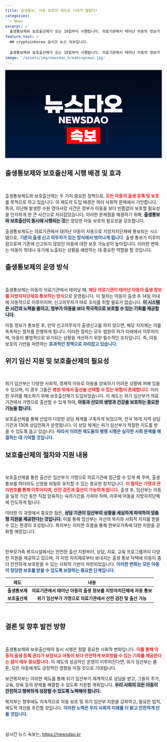 ```yaml
---
title: 출생통보, 아동 보호의 새로운 시대가 열렸다!
categories:
  - News
excerpt: >
  출생통보제와 보호출산제가 오는 19일부터 시행됩니다. 의료기관에서 태어난 아동의 정보가 자동으로 지자체에 통보되어 보호받고, 위기 임산부는 가명으로 안전하게 출산할 수 있게 됩니다. 모든 아동이 안전한 울타리 속에서 성장할 수 있는 새로운 시작이 기대됩니다!
feature_text: >
  ## cryptoinkorea 실시간 뉴스 속보입니다.

  출생통보제와 보호출산제가 오는 19일부터 시행됩니다. 의료기관에서 태어난 아동의 정보가 자동으로 지자체에 통보되어 보호받고, 위기 임산부는 가명으로 안전하게 출산할 수 있게 됩니다. 모든 아동이 안전한 울타리 속에서 성장할 수 있는 새로운 시작이 기대됩니다!
image: '/assets/img/newsdao_breakingnews.jpg'
---
```


<p><img src="/assets/img/newsdao_breakingnews.jpg" alt="cryptoinkorea 속보" /></p>

<h2 data-ke-size="size26">출생통보제와 보호출산제 시행 배경 및 효과</h2>

<p data-ke-size="size16">&nbsp;</p>

<p>출생통보제도와 보호출산제는 두 가지 중요한 정책으로, <b><span style="color: #ee2323;">모든 아동의 출생 등록 및 보호</span></b>를 목적으로 하고 있습니다. 이 제도의 도입 배경은 여러 사회적 문제에서 기인합니다. 특히, 지난해 발생한 수원 영아사망 사건은 정부가 아동을 보다 빈틈없이 보호할 필요성을 인지하게 한 큰 사건으로 자리잡았습니다. 이러한 문제점을 해결하기 위해, <b><span style="background-color: #21538527;">출생통보와 보호출산이 동시에 시행되는 것</span></b>은 정당한 아동 보호의 필요성을 강조합니다. </p>

<p>출생통보제도는 의료기관에서 태어난 아동이 자동으로 지방자치단체에 통보되는 시스템으로, <b><span style="color: #1a5490;">기존의 출생 신고 의무자가 있는 방식에서 벗어나게 됩니다.</span></b> 출생 통보가 이루어짐으로써 기존에 신고되지 않았던 아동에 대한 보호 가능성이 높아집니다. 이러한 변화는 아동이 학대나 유기에 노출되는 상황을 예방하는 데 중요한 역할을 할 것입니다.</p>

<h2 data-ke-size="size26">출생통보제의 운영 방식</h2>

<p data-ke-size="size16">&nbsp;</p>

<p>출생통보제는 아동이 의료기관에서 태어날 때, <b><span style="color: #ee2323;">해당 의료기관이 태어난 아동의 출생 정보를 지방자치단체로 통보하는 방식</span></b>으로 운영됩니다. 이 절차는 아동이 출생 후 14일 이내에 자동적으로 이루어지며, 신고의무자가 따로 조치를 취할 필요가 없습니다. <b><span style="background-color: #21538527;">이 시스템은 시간과 노력을 줄이고, 정부가 아동을 보다 적극적으로 보호할 수 있는 기회를 제공합니다.</span></b> </p>

<p>아동 정보가 통보된 후, 만약 신고의무자가 출생신고를 하지 않으면, 해당 지자체는 이를 독촉하는 절차를 진행하게 됩니다. 이러한 절차는 모두 법원의 허가 아래에서 이루어지며, 아동이 불법적으로 유기되는 상황을 개선하기 위한 필수적인 조치입니다. 즉, 아동 보호의 기반을 마련하는 <b><span style="color: #1a5490;">효과적인 정책으로 자리잡고 있습니다.</span></b></p>

<h2 data-ke-size="size26">위기 임신 지원 및 보호출산제의 필요성</h2>

<p data-ke-size="size16">&nbsp;</p>

<p>위기 임산부는 다양한 사회적, 경제적 이유로 아동을 양육하기 어려운 상황에 처해 있을 수 있으며, 이 경우 그들은 <b><span style="color: #ee2323;">병원 밖에서 출산을 선택할 수 있는 위험이 존재합니다.</span></b> 이러한 우려를 해소하기 위해 보호출산제가 도입되었습니다. 이 제도는 위기 임산부가 의료기관에서 가명으로 출산할 수 있게 하여, <b><span style="background-color: #21538527;">아동과 산모의 생명과 건강을 보호하는 중요한 기능을 합니다.</span></b> </p>

<p>보호출산제를 통해 산업의 다양한 상담 체계를 구축하게 되었으며, 전국 16개 지역 상담기관과 1308 상담전화가 운영됩니다. 이 상담 체계는 위기 임산부가 적절한 지도를 받을 수 있도록 돕고 있습니다. <b><span style="color: #1a5490;">따라서 이러한 제도들의 병행 시행은 심각한 사회 문제를 해결하는 데 기여할 것입니다.</span></b></p>

<h2 data-ke-size="size26">보호출산제의 절차와 지원 내용</h2>

<p data-ke-size="size16">&nbsp;</p>

<p>보호출산제를 통한 출산은 임산부가 가명으로 의료기관에 접근할 수 있게 해 주며, 출생 통보를 하더라도 신원을 비밀로 유지할 수 있는 중요한 장치입니다. <b><span style="color: #ee2323;">이 절차는 가명과 관리번호를 통해 이루어지며, 산전 검진과 출산이 가능하게 됩니다.</span></b> 출생 후, 임산부는 아동을 일정 기간 동안 직접 양육하는 숙려기간을 가져야 하며, 이후에 아동을 지방자치단체에 인도하게 됩니다. </p>

<p>이러한 이 과정에서 중요한 점은, <b><span style="background-color: #21538527;">상담 기관이 임산부의 상황을 세심하게 파악하여 맞춤형 지원을 제공한다는 것입니다.</span></b> 이를 통해 임산부는 자신의 복지와 사회적 지지를 받을 수 있는 환경이 조성됩니다. 복지부는 이러한 흐름을 통해 한부모가족에 대한 지원을 강화할 예정입니다. </p>

<p data-ke-size="size16">&nbsp;</p>

<p>한부모가족 복지시설에서는 안전한 출산 지원부터, 상담, 치료, 교육 프로그램까지 다양한 지원을 제공하고 있으며, 각 지방 자치체로부터 보내지는 출생 통보 덕택에 아동이 좀 더 안전하게 보호받을 수 있는 사회적 기반이 마련되었습니다. <b><span style="color: #1a5490;">이러한 변화는 모든 아동이 정당한 보호를 받을 수 있도록 보장하는 중요한 단계입니다.</span></b></p>

<p><html>
<body></p>

<table>
<thead>
<tr>
<th>제도</th>
<th>내용</th>
</tr>
</thead>
<tbody>
<tr>
<td style="text-align: center; height: 17px;"><b>출생통보제</b></td>
<td style="text-align: center; height: 17px;"><b>의료기관에서 태어난 아동의 출생 정보를 지방자치단체에 자동 통보</b></td>
</tr>
<tr>
<td style="text-align: center; height: 17px;"><b>보호출산제</b></td>
<td style="text-align: center; height: 17px;"><b>위기 임산부가 가명으로 의료기관에서 산전 검진 및 출산 가능</b></td>
</tr>
</tbody>
</table>

<p></body>
</html></p>

<p data-ke-size="size16">&nbsp;</p>

<h2 data-ke-size="size26">결론 및 향후 발전 방향</h2>

<p data-ke-size="size16">&nbsp;</p>

<p>출생통보제와 보호출산제의 동시 시행은 정말 중요한 사회적 변화입니다. <b><span style="color: #ee2323;">이를 통해 아동의 출생 등록 권리가 보장되고 아동이 보다 안전하게 보호받을 수 있는 기회를 제공한다는 점이 매우 중요합니다.</span></b> 이 제도의 성공적인 운영이 이루어진다면, 위기 임산부는 물론, 모든 아동에게도 긍정적인 영향을 미칠 것으로 기대됩니다. </p>

<p>보건복지부는 이러한 제도를 통해 위기 임산부가 체계적으로 상담을 받고, 그들의 주거, 교육, 양육 등의 문제를 해결할 수 있도록 지원할 계획입니다. <b><span style="background-color: #21538527;">우리 사회의 모든 아동이 안전하고 행복하게 성장할 수 있도록 노력해야 합니다.</span></b> </p>

<p>복지부는 향후에도 지속적으로 아동 보호 및 위기 임산부 지원을 강화하고, 필요한 법적, 제도적 개선을 추진할 것입니다. <b><span style="color: #1a5490;">이러한 노력은 우리 사회의 미래를 더 밝고 안전하게 만들 것입니다.</span></b></p>

<p data-ke-size="size16">&nbsp;</p>
실시간 뉴스 속보는, <a href="https://newsdao.kr" rel="dofollow">https://newsdao.kr</a>


